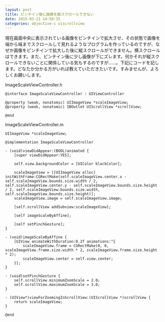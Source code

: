 ```yaml
---
layout: post
title: ピンチイン後に画像を縦スクロールできない
date: 2015-03-21 14:59:15
categories: objective-c uiscrollview
---
```

<p>現在画面中央に表示されている画像をピンチインで拡大させ、その状態で画像を端から端までスクロールして見れるようなプログラムを作っているのですが、なぜか画像をピンチインで拡大した後に縦スクロールができません。横スクロールはできます。また、ピンチイン後に少し画像が下にズレます。何かそれが縦スクロールできないことに関係している気もするのですが......。下記にコードを記します。どなたか分かる方がいれば教えていただきたいです。すみませんが、よろしくお願いします。</p>

<p>ImageScaleViewController.h</p>

<pre><code>@interface ImageScaleViewController : UIViewController

@property (weak, nonatomic) UIImageView *scaleImageView;
@property (weak, nonatomic) IBOutlet UIScrollView *scrollView;

@end
</code></pre>

<p>ImageScaleViewController.m</p>

<pre><code>UIImageView *scaleImageView;

@implementation ImageScaleViewController

- (void)viewDidAppear:(BOOL)animated {
    [super viewDidAppear:YES];

    self.view.backgroundColor = [UIColor blackColor];

    scaleImageView = [[UIImageView alloc] initWithFrame:CGRectMake(self.scaleImageView.center.x - self.scaleImageView.bounds.size.width / 2, self.scaleImageView.center.y - self.scaleImageView.bounds.size.height / 2, self.scaleImageView.bounds.size.width, self.scaleImageView.bounds.size.height)];
    scaleImageView.image = self.scaleImageView.image;

    [self.scrollView addSubview:scaleImageView];

    [self imageScaleByAffine];

    [self setPinchGesture];
}

- (void)imageScaleByAffine {
    [UIView animateWithDuration:0.2f animations:^{
        scaleImageView.frame = CGRectMake(0, 0, scaleImageView.frame.size.width * 2, scaleImageView.frame.size.height * 2);
        scaleImageView.center = self.view.center;
    }];
}

- (void)setPinchGesture {
    self.scrollView.minimumZoomScale = 2.0;
    self.scrollView.maximumZoomScale = 3.0;
}

- (UIView*)viewForZoomingInScrollView:(UIScrollView *)scrollView {
    return scaleImageView;
}

@end
</code></pre>
